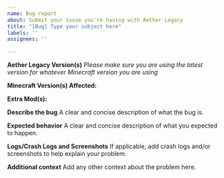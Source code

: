 ```yaml
---
name: Bug report
about: Submit your issue you're having with Aether Legacy
title: "[Bug] Type your subject here"
labels: ''
assignees: ''

---
```


**Aether Legacy Version(s)**
_Please make sure you are using the latest version for whatever Minecraft version you are using_

**Minecraft Version(s) Affected:**

**Extra Mod(s):**

**Describe the bug**
A clear and concise description of what the bug is.

**Expected behavior**
A clear and concise description of what you expected to happen.

**Logs/Crash Logs and Screenshots**
If applicable, add crash logs and/or screenshots to help explain your problem.

**Additional context**
Add any other context about the problem here.
